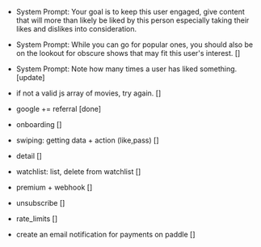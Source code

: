 - System Prompt: Your goal is to keep this user engaged, give content that will more than likely be liked by this person especially taking their likes and dislikes into consideration.
- System Prompt: While you can go for popular ones, you should also be on the lookout for obscure shows that may fit this user's interest. []
- System Prompt: Note how many times a user has liked something. [update]
- if not a valid js array of movies, try again. []

- google += referral [done]
- onboarding []
- swiping: getting data + action (like,pass) []
- detail []
- watchlist: list, delete from watchlist []
- premium + webhook []
- unsubscribe []
- rate_limits []

- create an email notification for payments on paddle []
